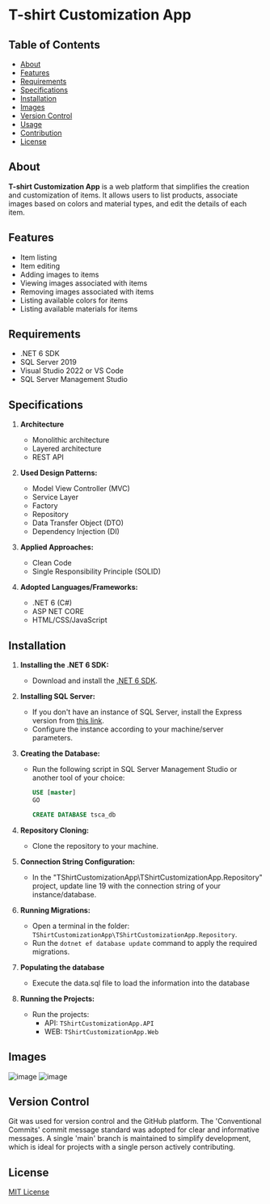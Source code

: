 # T-shirt Customization App

## Table of Contents

- [About](#about)
- [Features](#features)
- [Requirements](#requirements)
- [Specifications](#specifications)
- [Installation](#installation)
- [Images](#images)
- [Version Control](#version-control)
- [Usage](#usage)
- [Contribution](#contribution)
- [License](#license)

## About

**T-shirt Customization App** is a web platform that simplifies the creation and customization of items. It allows users to list products, associate images based on colors and material types, and edit the details of each item.

## Features

- Item listing
- Item editing
- Adding images to items
- Viewing images associated with items
- Removing images associated with items
- Listing available colors for items
- Listing available materials for items

## Requirements

- .NET 6 SDK
- SQL Server 2019
- Visual Studio 2022 or VS Code
- SQL Server Management Studio

## Specifications

1. **Architecture**
   - Monolithic architecture
   - Layered architecture
   - REST API

2. **Used Design Patterns:**
   - Model View Controller (MVC)
   - Service Layer
   - Factory
   - Repository
   - Data Transfer Object (DTO)
   - Dependency Injection (DI)

3. **Applied Approaches:**
   - Clean Code
   - Single Responsibility Principle (SOLID)

4. **Adopted Languages/Frameworks:**
   - .NET 6 (C#)
   - ASP NET CORE
   - HTML/CSS/JavaScript

## Installation

1. **Installing the .NET 6 SDK:**
   - Download and install the [.NET 6 SDK](https://dotnet.microsoft.com/en-us/download/dotnet/6.0).

2. **Installing SQL Server:**
   - If you don't have an instance of SQL Server, install the Express version from [this link](https://www.microsoft.com/en-us/download/details.aspx?id=101064).
   - Configure the instance according to your machine/server parameters.

3. **Creating the Database:**
   - Run the following script in SQL Server Management Studio or another tool of your choice:
     ```sql
     USE [master]
     GO

     CREATE DATABASE tsca_db
     ```

4. **Repository Cloning:**
   - Clone the repository to your machine.

5. **Connection String Configuration:**
   - In the "TShirtCustomizationApp\TShirtCustomizationApp.Repository" project, update line 19 with the connection string of your instance/database.

6. **Running Migrations:**
   - Open a terminal in the folder: `TShirtCustomizationApp\TShirtCustomizationApp.Repository`.
   - Run the `dotnet ef database update` command to apply the required migrations.

7. **Populating the database**
   - Execute the data.sql file to load the information into the database

8. **Running the Projects:**
   - Run the projects:
     - API: `TShirtCustomizationApp.API`
     - WEB: `TShirtCustomizationApp.Web`

## Images
![image](https://github.com/LiaAlexandre/TShirtCustomizationApp/assets/47008881/49113248-b3d9-4696-a56e-b6a80b539b54)
![image](https://github.com/LiaAlexandre/TShirtCustomizationApp/assets/47008881/cbd4de47-6e1d-455f-b7ce-09c6c82ab83c)


## Version Control

Git was used for version control and the GitHub platform. The 'Conventional Commits' commit message standard was adopted for clear and informative messages. A single 'main' branch is maintained to simplify development, which is ideal for projects with a single person actively contributing.

## License

[MIT License](https://opensource.org/license/mit/)
